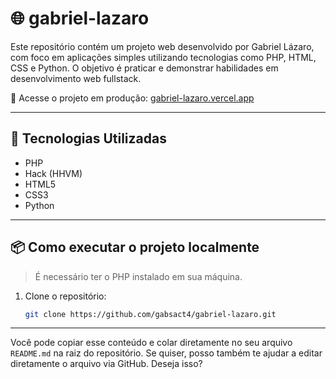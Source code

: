 # 🌐 gabriel-lazaro

Este repositório contém um projeto web desenvolvido por Gabriel Lázaro, com foco em aplicações simples utilizando tecnologias como PHP, HTML, CSS e Python. O objetivo é praticar e demonstrar habilidades em desenvolvimento web fullstack.

🔗 Acesse o projeto em produção: [gabriel-lazaro.vercel.app](gabriel-lazaro-8yxc.vercel.app)

---

## 🚀 Tecnologias Utilizadas

- PHP
- Hack (HHVM)
- HTML5
- CSS3
- Python

---

## 📦 Como executar o projeto localmente

> É necessário ter o PHP instalado em sua máquina.

1. Clone o repositório:
   ```bash
   git clone https://github.com/gabsact4/gabriel-lazaro.git

---

Você pode copiar esse conteúdo e colar diretamente no seu arquivo `README.md` na raiz do repositório. Se quiser, posso também te ajudar a editar diretamente o arquivo via GitHub. Deseja isso?
